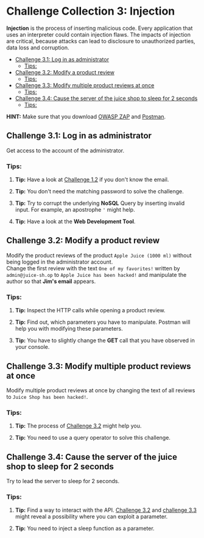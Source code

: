 # Challenge Collection 3: Injection

**Injection** is the process of inserting malicious code. Every application that uses an interpreter could contain injection flaws. The impacts of injection are critical, because attacks can lead to disclosure to unauthorized parties, data loss and corruption.

   * [Challenge 3.1: Log in as administrator](#challenge-31-log-in-as-administrator)
      * [Tips:](#tips)
   * [Challenge 3.2: Modify a product review](#challenge-32-modify-a-product-review)
      * [Tips:](#tips-1)
   * [Challenge 3.3: Modify multiple product reviews at once](#challenge-33-modify-multiple-product-reviews-at-once)
      * [Tips:](#tips-2)
   * [Challenge 3.4: Cause the server of the juice shop to sleep for 2 seconds](#challenge-34-cause-the-server-of-the-juice-shop-to-sleep-for-2-seconds)
      * [Tips:](#tips-3)

**HINT:** Make sure that you download [OWASP ZAP](https://github.com/zaproxy/zaproxy/wiki/Downloads) and [Postman](https://www.getpostman.com/apps).

## Challenge 3.1: Log in as administrator
Get access to the account of the administrator.

### Tips:

1. **Tip:** Have a look at [Challenge 1.2](https://github.com/nt-ca-aqe/thesis-ahs/tree/master/Challenges/Challenge%201:%20Broken%20Access%20Control#challenge-12-find-the-admin-page) if you don't know the email.

2. **Tip:** You don't need the matching password to solve the challenge.

3. **Tip:** Try to corrupt the underlying **NoSQL** Query by inserting invalid input. For example, an apostrophe `'` might help.

4. **Tip:** Have a look at the **Web Development Tool**.


## Challenge 3.2: Modify a product review
Modify the product reviews of the product `Apple Juice (1000 ml)` without being logged in the administrator account.  
Change the first review with the text `One of my favorites!` written by `admin@juice-sh.op` to `Apple Juice has been hacked!` and manipulate the author so that **Jim's email** appears.

### Tips:

1. **Tip:** Inspect the HTTP calls while opening a product review.

2. **Tip:** Find out, which parameters you have to manipulate. Postman will help you with modifying these parameters.

3. **Tip:** You have to slightly change the **GET** call that you have observed in your console.


## Challenge 3.3: Modify multiple product reviews at once
Modify multiple product reviews at once by changing the text of all reviews to `Juice Shop has been hacked!`.

### Tips: 

1. **Tip:** The process of [Challenge 3.2](#challenge-32-modify-a-product-review) might help you.

2. **Tip:** You need to use a query operator to solve this challenge.


## Challenge 3.4: Cause the server of the juice shop to sleep for 2 seconds
Try to lead the server to sleep for 2 seconds.

### Tips:

1. **Tip:** Find a way to interact with the API. [Challenge 3.2](#challenge-32-modify-a-product-review) and [challenge 3.3](#challenge-33-modify-multiple-product-reviews-at-once) might reveal a possibility where you can exploit a parameter.

2. **Tip:** You need to inject a sleep function as a parameter.
